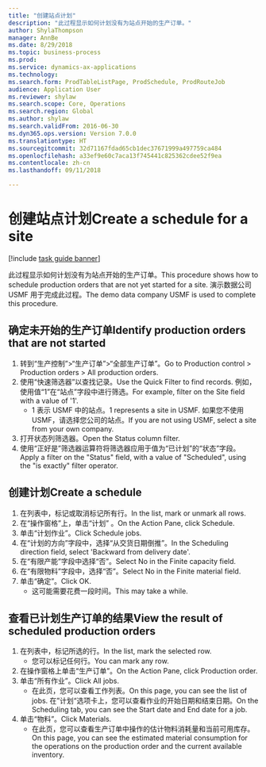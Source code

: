 ```yaml
--- 
title: "创建站点计划"
description: "此过程显示如何计划没有为站点开始的生产订单。"
author: ShylaThompson
manager: AnnBe
ms.date: 8/29/2018
ms.topic: business-process
ms.prod: 
ms.service: dynamics-ax-applications
ms.technology: 
ms.search.form: ProdTableListPage, ProdSchedule, ProdRouteJob
audience: Application User
ms.reviewer: shylaw
ms.search.scope: Core, Operations
ms.search.region: Global
ms.author: shylaw
ms.search.validFrom: 2016-06-30
ms.dyn365.ops.version: Version 7.0.0
ms.translationtype: HT
ms.sourcegitcommit: 32d71167fdad65cb1dec37671999a497759ca484
ms.openlocfilehash: a33ef9e60c7aca13f745441c825362cdee52f9ea
ms.contentlocale: zh-cn
ms.lasthandoff: 09/11/2018

---
```

# <a name="create-a-schedule-for-a-site"></a><span data-ttu-id="e4a3e-103">创建站点计划</span><span class="sxs-lookup"><span data-stu-id="e4a3e-103">Create a schedule for a site</span></span>

[!include [task guide banner](../../includes/task-guide-banner.md)]

<span data-ttu-id="e4a3e-104">此过程显示如何计划没有为站点开始的生产订单。</span><span class="sxs-lookup"><span data-stu-id="e4a3e-104">This procedure shows how to schedule production orders that are not yet started for a site.</span></span>  <span data-ttu-id="e4a3e-105">演示数据公司 USMF 用于完成此过程。</span><span class="sxs-lookup"><span data-stu-id="e4a3e-105">The demo data company USMF is used to complete this procedure.</span></span>


## <a name="identify-production-orders-that-are-not-started"></a><span data-ttu-id="e4a3e-106">确定未开始的生产订单</span><span class="sxs-lookup"><span data-stu-id="e4a3e-106">Identify production orders that are not started</span></span>
1. <span data-ttu-id="e4a3e-107">转到“生产控制”>“生产订单”>“全部生产订单”。</span><span class="sxs-lookup"><span data-stu-id="e4a3e-107">Go to Production control > Production orders > All production orders.</span></span>
2. <span data-ttu-id="e4a3e-108">使用“快速筛选器”以查找记录。</span><span class="sxs-lookup"><span data-stu-id="e4a3e-108">Use the Quick Filter to find records.</span></span> <span data-ttu-id="e4a3e-109">例如，使用值“1”在“站点”字段中进行筛选。</span><span class="sxs-lookup"><span data-stu-id="e4a3e-109">For example, filter on the Site field with a value of '1'.</span></span>
    * <span data-ttu-id="e4a3e-110">1 表示 USMF 中的站点。</span><span class="sxs-lookup"><span data-stu-id="e4a3e-110">1 represents a site in USMF.</span></span> <span data-ttu-id="e4a3e-111">如果您不使用 USMF，请选择您公司的站点。</span><span class="sxs-lookup"><span data-stu-id="e4a3e-111">If you are not using USMF, select a site from your own company.</span></span>  
3. <span data-ttu-id="e4a3e-112">打开状态列筛选器。</span><span class="sxs-lookup"><span data-stu-id="e4a3e-112">Open the Status column filter.</span></span>
4. <span data-ttu-id="e4a3e-113">使用“正好是”筛选器运算符将筛选器应用于值为“已计划”的“状态”字段。</span><span class="sxs-lookup"><span data-stu-id="e4a3e-113">Apply a filter on the "Status" field, with a value of "Scheduled", using the "is exactly" filter operator.</span></span>

## <a name="create-a-schedule"></a><span data-ttu-id="e4a3e-114">创建计划</span><span class="sxs-lookup"><span data-stu-id="e4a3e-114">Create a schedule</span></span>
1. <span data-ttu-id="e4a3e-115">在列表中，标记或取消标记所有行。</span><span class="sxs-lookup"><span data-stu-id="e4a3e-115">In the list, mark or unmark all rows.</span></span>
2. <span data-ttu-id="e4a3e-116">在“操作窗格”上，单击“计划” 。</span><span class="sxs-lookup"><span data-stu-id="e4a3e-116">On the Action Pane, click Schedule.</span></span>
3. <span data-ttu-id="e4a3e-117">单击“计划作业”。</span><span class="sxs-lookup"><span data-stu-id="e4a3e-117">Click Schedule jobs.</span></span>
4. <span data-ttu-id="e4a3e-118">在“计划的方向”字段中，选择“从交货日期倒推”。</span><span class="sxs-lookup"><span data-stu-id="e4a3e-118">In the Scheduling direction field, select 'Backward from delivery date'.</span></span>
5. <span data-ttu-id="e4a3e-119">在“有限产能”字段中选择“否”。</span><span class="sxs-lookup"><span data-stu-id="e4a3e-119">Select No in the Finite capacity field.</span></span>
6. <span data-ttu-id="e4a3e-120">在“有限物料”字段中，选择“否”。</span><span class="sxs-lookup"><span data-stu-id="e4a3e-120">Select No in the Finite material field.</span></span>
7. <span data-ttu-id="e4a3e-121">单击“确定”。</span><span class="sxs-lookup"><span data-stu-id="e4a3e-121">Click OK.</span></span>
    * <span data-ttu-id="e4a3e-122">这可能需要花费一段时间。</span><span class="sxs-lookup"><span data-stu-id="e4a3e-122">This may take a while.</span></span>  

## <a name="view-the-result-of-scheduled-production-orders"></a><span data-ttu-id="e4a3e-123">查看已计划生产订单的结果</span><span class="sxs-lookup"><span data-stu-id="e4a3e-123">View the result of scheduled production orders</span></span>
1. <span data-ttu-id="e4a3e-124">在列表中，标记所选的行。</span><span class="sxs-lookup"><span data-stu-id="e4a3e-124">In the list, mark the selected row.</span></span>
    * <span data-ttu-id="e4a3e-125">您可以标记任何行。</span><span class="sxs-lookup"><span data-stu-id="e4a3e-125">You can mark any row.</span></span>  
2. <span data-ttu-id="e4a3e-126">在操作窗格上单击“生产订单”。</span><span class="sxs-lookup"><span data-stu-id="e4a3e-126">On the Action Pane, click Production order.</span></span>
3. <span data-ttu-id="e4a3e-127">单击“所有作业”。</span><span class="sxs-lookup"><span data-stu-id="e4a3e-127">Click All jobs.</span></span>
    * <span data-ttu-id="e4a3e-128">在此页，您可以查看工作列表。</span><span class="sxs-lookup"><span data-stu-id="e4a3e-128">On this page, you can see the list of jobs.</span></span> <span data-ttu-id="e4a3e-129">在”计划“选项卡上，您可以查看作业的开始日期和结束日期。</span><span class="sxs-lookup"><span data-stu-id="e4a3e-129">On the Scheduling tab, you can see the Start date and End date for a job.</span></span>  
4. <span data-ttu-id="e4a3e-130">单击“物料”。</span><span class="sxs-lookup"><span data-stu-id="e4a3e-130">Click Materials.</span></span>
    * <span data-ttu-id="e4a3e-131">在此页，您可以查看生产订单中操作的估计物料消耗量和当前可用库存。</span><span class="sxs-lookup"><span data-stu-id="e4a3e-131">On this page, you can see the estimated material consumption for the operations on the production order and the current available inventory.</span></span>  



